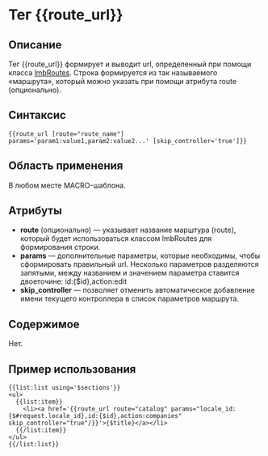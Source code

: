 # Тег {{route_url}}
## Описание
Тег {{route_url}} формирует и выводит url, определенный при помощи класса [lmbRoutes](../../../../../../web_app/docs/ru/web_app/lmb_routes.md). Строка формируется из так называемого «маршрута», который можно указать при помощи атрибута route (опционально).

## Синтаксис

    {{route_url [route="route_name"] params='param1:value1,param2:value2...' [skip_controller='true']}}

## Область применения
В любом месте MACRO-шаблона.

## Атрибуты
* **route** (опционально) — указывает название марштура (route), который будет использоваться классом lmbRoutes для формирования строки.
* **params** — дополнительные параметры, которые необходимы, чтобы сформировать правильный url. Несколько параметров разделяются запятыми, между названием и значением параметра ставится двоеточине: id:{$id},action:edit
* **skip_controller** — позволяет отменить автоматическое добавление имени текущего контроллера в список параметров маршрута.

## Содержимое
Нет.

## Пример использования

    {{list:list using='$sections'}}
    <ul>
      {{list:item}}
        <li><a href='{{route_url route="catalog" params="locale_id:{$#request.locale_id},id:{$id},action:companies" skip_controller="true"/}}'>{$title}</a></li>
      {{/list:item}}
    </ul>
    {{/list:list}}
